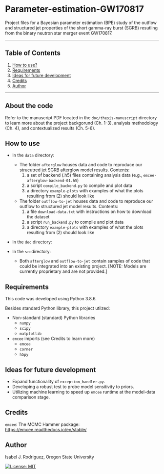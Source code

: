 # Parameter-estimation-GW170817

Project files for a Bayesian parameter estimation (BPE) study of the outflow and structured jet properties of the short gamma-ray burst (SGRB) resutling from the binary neutron star merger event GW170817.

---
## Table of Contents 
1. [How to use?](#how-to-use) 
2. [Requirements](#requirements)
3. [Ideas for future development](#ideas-for-future-development)
4. [Credits](#credits)
5. [Author](#author)
---

## About the code

Refer to the manuscript PDF located in the `doc/thesis-manuscript` directory to learn more about the project backgorund (Ch. 1-3), analysis methodology (Ch. 4), and contextualized results (Ch. 5-6).

## How to use

- In the `data` directory:
  - The folder `afterglow` houses data and code to reproduce our strucutred jet SGRB afterglow model results. Contents:
    1) a set of backend (.h5) files containing analysis data (e.g., `emcee-afterglow-backend-01.h5`) 
    2) a script `compile_backend.py` to compile and plot data 
    3) a directory `example-plots` with examples of what the plots resulting from (2) should look like 
  - The folder `outflow-to-jet` houses data and code to reproduce our outflow to structured jet model results. Contents:
    1) a file `download-data.txt` with instructions on how to download the dataset
    2) a script `run_backend.py` to compile and plot data
    3) a directory `example-plots` with examples of what the plots resulting from (2) should look like 
  
- In the `doc` directory:

- In the `src`directory:
  - Both `afterglow` and `outflow-to-jet` contain samples of code that could be integrated into an existing project. [NOTE: Models are currently proprietary and are not provided.]

## Requirements
This code was developed using Python 3.8.6.

Besides standard Python library, this project utilzed:

- Non-standard (standard) Python libraries
  - `numpy`
  - `scipy`
  - `matplotlib`
- `emcee` imports (see Credits to learn more)
  - `emcee`
  - `corner`
  - `h5py`

## Ideas for future development
 
- Expand functionality of `exception_handler.py`.
- Developing a robust test to probe model sensitivity to priors.
- Utilizing machine learning to speed up `emcee` runtime at the model-data comparison stage.

## Credits 
`emcee`: The MCMC Hammer package: https://emcee.readthedocs.io/en/stable/

## Author
Isabel J. Rodriguez, Oregon State University

[![License: MIT](https://img.shields.io/badge/License-MIT-yellow.svg)](https://opensource.org/licenses/MIT)
